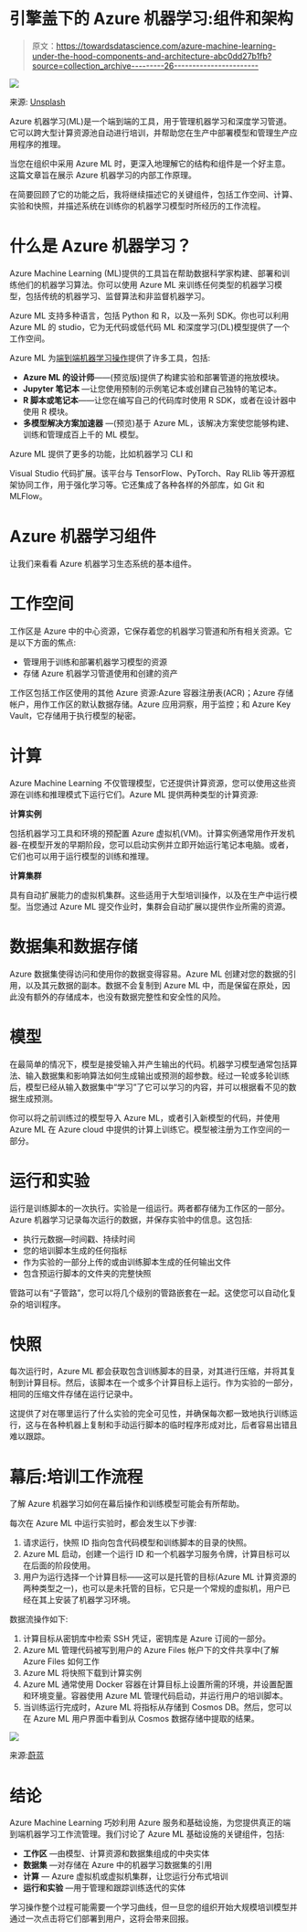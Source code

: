 # 引擎盖下的 Azure 机器学习:组件和架构

> 原文：<https://towardsdatascience.com/azure-machine-learning-under-the-hood-components-and-architecture-abc0dd27b1fb?source=collection_archive---------26----------------------->

![](img/d7cb0c57a435738f76e3be80f0e8d95a.png)

来源: [Unsplash](https://unsplash.com/photos/zSpGWzwRFas)

Azure 机器学习(ML)是一个端到端的工具，用于管理机器学习和深度学习管道。它可以跨大型计算资源池自动进行培训，并帮助您在生产中部署模型和管理生产应用程序的推理。

当您在组织中采用 Azure ML 时，更深入地理解它的结构和组件是一个好主意。这篇文章旨在展示 Azure 机器学习的内部工作原理。

在简要回顾了它的功能之后，我将继续描述它的关键组件，包括工作空间、计算、实验和快照，并描述系统在训练你的机器学习模型时所经历的工作流程。

# 什么是 Azure 机器学习？

Azure Machine Learning (ML)提供的工具旨在帮助数据科学家构建、部署和训练他们的机器学习算法。你可以使用 Azure ML 来训练任何类型的机器学习模型，包括传统的机器学习、监督算法和非监督机器学习。

Azure ML 支持多种语言，包括 Python 和 R，以及一系列 SDK。你也可以利用 Azure ML 的 studio，它为无代码或低代码 ML 和深度学习(DL)模型提供了一个工作空间。

Azure ML 为[端到端机器学习操作](https://www.run.ai/guides/machine-learning-operations/)提供了许多工具，包括:

*   **Azure ML 的设计师**——(预览版)提供了构建实验和部署管道的拖放模块。
*   **Jupyter 笔记本** —让您使用预制的示例笔记本或创建自己独特的笔记本。
*   **R 脚本或笔记本**——让您在编写自己的代码库时使用 R SDK，或者在设计器中使用 R 模块。
*   **多模型解决方案加速器** —(预览)基于 Azure ML，该解决方案使您能够构建、训练和管理成百上千的 ML 模型。

Azure ML 提供了更多的功能，比如机器学习 CLI 和

Visual Studio 代码扩展。该平台与 TensorFlow、PyTorch、Ray RLlib 等开源框架协同工作，用于强化学习等。它还集成了各种各样的外部库，如 Git 和 MLFlow。

# Azure 机器学习组件

让我们来看看 Azure 机器学习生态系统的基本组件。

# 工作空间

工作区是 Azure 中的中心资源，它保存着您的机器学习管道和所有相关资源。它是以下方面的焦点:

*   管理用于训练和部署机器学习模型的资源
*   存储 Azure 机器学习管道使用和创建的资产

工作区包括工作区使用的其他 Azure 资源:Azure 容器注册表(ACR)；Azure 存储帐户，用作工作区的默认数据存储。Azure 应用洞察，用于监控；和 Azure Key Vault，它存储用于执行模型的秘密。

# 计算

Azure Machine Learning 不仅管理模型，它还提供计算资源，您可以使用这些资源在训练和推理模式下运行它们。Azure ML 提供两种类型的计算资源:

**计算实例**

包括机器学习工具和环境的预配置 Azure 虚拟机(VM)。计算实例通常用作开发机器-在模型开发的早期阶段，您可以启动实例并立即开始运行笔记本电脑。或者，它们也可以用于运行模型的训练和推理。

**计算集群**

具有自动扩展能力的虚拟机集群。这些适用于大型培训操作，以及在生产中运行模型。当您通过 Azure ML 提交作业时，集群会自动扩展以提供作业所需的资源。

# 数据集和数据存储

Azure 数据集使得访问和使用你的数据变得容易。Azure ML 创建对您的数据的引用，以及其元数据的副本。数据不会复制到 Azure ML 中，而是保留在原处，因此没有额外的存储成本，也没有数据完整性和安全性的风险。

# 模型

在最简单的情况下，模型是接受输入并产生输出的代码。机器学习模型通常包括算法、输入数据集和影响算法如何生成输出或预测的超参数。经过一轮或多轮训练后，模型已经从输入数据集中“学习”了它可以学习的内容，并可以根据看不见的数据生成预测。

你可以将之前训练过的模型导入 Azure ML，或者引入新模型的代码，并使用 Azure ML 在 Azure cloud 中提供的计算上训练它。模型被注册为工作空间的一部分。

# 运行和实验

运行是训练脚本的一次执行。实验是一组运行。两者都存储为工作区的一部分。Azure 机器学习记录每次运行的数据，并保存实验中的信息。这包括:

*   执行元数据—时间戳、持续时间
*   您的培训脚本生成的任何指标
*   作为实验的一部分上传的或由训练脚本生成的任何输出文件
*   包含预运行脚本的文件夹的完整快照

管路可以有“子管路”，您可以将几个级别的管路嵌套在一起。这使您可以自动化复杂的培训程序。

# 快照

每次运行时，Azure ML 都会获取包含训练脚本的目录，对其进行压缩，并将其复制到计算目标。然后，该脚本在一个或多个计算目标上运行。作为实验的一部分，相同的压缩文件存储在运行记录中。

这提供了对在哪里运行了什么实验的完全可见性，并确保每次都一致地执行训练运行，这与在各种机器上复制和手动运行脚本的临时程序形成对比，后者容易出错且难以跟踪。

# 幕后:培训工作流程

了解 Azure 机器学习如何在幕后操作和训练模型可能会有所帮助。

每次在 Azure ML 中运行实验时，都会发生以下步骤:

1.  请求运行，快照 ID 指向包含代码模型和训练脚本的目录的快照。
2.  Azure ML 启动，创建一个运行 ID 和一个机器学习服务令牌，计算目标可以在后面的阶段使用。
3.  用户为运行选择一个计算目标——这可以是托管的目标(Azure ML 计算资源的两种类型之一)，也可以是未托管的目标，它只是一个常规的虚拟机，用户已经在其上安装了机器学习环境。

数据流操作如下:

1.  计算目标从密钥库中检索 SSH 凭证，密钥库是 Azure 订阅的一部分。
2.  Azure ML 管理代码被写到用户的 Azure Files 帐户下的文件共享中(了解 Azure Files 如何工作
3.  Azure ML 将快照下载到计算实例
4.  Azure ML 通常使用 Docker 容器在计算目标上设置所需的环境，并设置配置和环境变量。容器使用 Azure ML 管理代码启动，并运行用户的培训脚本。
5.  当训练运行完成时，Azure ML 将指标从存储到 Cosmos DB。然后，您可以在 Azure ML 用户界面中看到从 Cosmos 数据存储中提取的结果。

![](img/8087ea251d0bf8c271de11612b7c527f.png)

来源:[蔚蓝](https://docs.microsoft.com/en-us/azure/machine-learning/concept-azure-machine-learning-architecture)

# 结论

Azure Machine Learning 巧妙利用 Azure 服务和基础设施，为您提供真正的端到端机器学习工作流管理。我们讨论了 Azure ML 基础设施的关键组件，包括:

*   **工作区** —由模型、计算资源和数据集组成的中央实体
*   **数据集** —对存储在 Azure 中的机器学习数据集的引用
*   **计算** — Azure 虚拟机或虚拟机集群，让您运行分布式培训
*   **运行和实验** —用于管理和跟踪训练迭代的实体

学习操作整个过程可能需要一个学习曲线，但一旦您的组织开始大规模培训模型并通过一次点击将它们部署到用户，这将会带来回报。